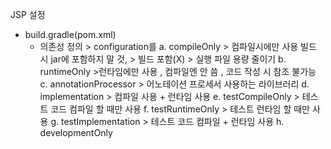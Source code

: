JSP 설정
- build.gradle(pom.xml)
	- 의존성 정의 > configuration를
		a. compileOnly > 컴파일시에만 사용 빌드 시 jar에 포함하지 말 것, > 빌드 포함(X) > 실행 파일  용량 줄이기 
		b. runtimeOnly >런타임에만 사용 , 컴파일엔 안 씀 , 코드 작성 시 참조 불가능 
		c. annotationProcessor > 어노테이션 프로세서 사용하는 라이브러리 
		d. implementation > 컴파일 사용 + 런타임 사용 
		e. testCompileOnly > 테스트 코드 컴파일 할 때만 사용
		f. testRuntimeOnly > 테스트 런타임 할 때만 사용
		g. testImplementation > 테스트 코드 컴파일 + 런타임 사용
		h. developmentOnly
